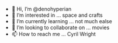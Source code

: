 - 👋 Hi, I’m @denohyperian
- 👀 I’m interested in ... space and crafts
- 🌱 I’m currently learning ... not much ealse
- 💞️ I’m looking to collaborate on ... movies
- 📫 How to reach me ... Cyril Wright

<!---
denohyperian/denohyperian is a ✨ special ✨ repository because its `README.md` (this file) appears on your GitHub profile.
You can click the Preview link to take a look at your changes.
--->
